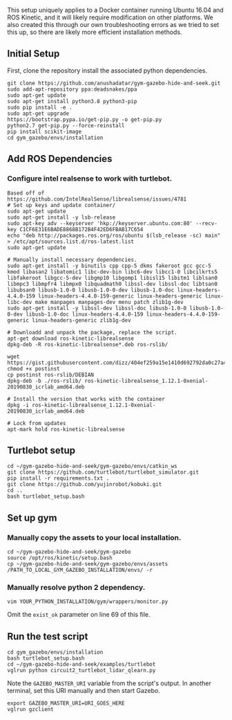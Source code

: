 This setup uniquely applies to a Docker container running Ubuntu 16.04 and ROS Kinetic, and it will 
likely require modification on other platforms. We also created this through our own troubleshooting
errors as we tried to set this up, so there are likely more efficient installation methods.

## Initial Setup
First, clone the repository install the associated python dependencies.
```
git clone https://github.com/anushadatar/gym-gazebo-hide-and-seek.git
sudo add-apt-repository ppa:deadsnakes/ppa
sudo apt-get update
sudo apt-get install python3.8 python3-pip
sudo pip install -e .
sudo apt-get upgrade
https://bootstrap.pypa.io/get-pip.py -o get-pip.py
python2.7 get-pip.py --force-reinstall
pip install scikit-image
cd gym_gazebo/envs/installation
```
## Add ROS Dependencies 
### Configure intel realsense to work with turtlebot.
```
Based off of https://github.com/IntelRealSense/librealsense/issues/4781
# Set up keys and update container/
sudo apt-get update
sudo apt-get install -y lsb-release
sudo apt-key adv --keyserver 'hkp://keyserver.ubuntu.com:80' --recv-key C1CF6E31E6BADE8868B172B4F42ED6FBAB17C654
echo "deb http://packages.ros.org/ros/ubuntu $(lsb_release -sc) main" > /etc/apt/sources.list.d/ros-latest.list
sudo apt-get update

# Manually install necessary dependencies.
sudo apt-get install -y binutils cpp cpp-5 dkms fakeroot gcc gcc-5 kmod libasan2 libatomic1 libc-dev-bin libc6-dev libcc1-0 libcilkrts5 libfakeroot libgcc-5-dev libgmp10 libgomp1 libisl15 libitm1 liblsan0 libmpc3 libmpfr4 libmpx0 libquadmath0 libssl-dev libssl-doc libtsan0 libubsan0 libusb-1.0-0 libusb-1.0-0-dev libusb-1.0-doc linux-headers-4.4.0-159 linux-headers-4.4.0-159-generic linux-headers-generic linux-libc-dev make manpages manpages-dev menu patch zlib1g-dev
sudo apt-get install -y libssl-dev libssl-doc libusb-1.0-0 libusb-1.0-0-dev libusb-1.0-doc linux-headers-4.4.0-159 linux-headers-4.4.0-159-generic linux-headers-generic zlib1g-dev

# Downloadd and unpack the package, replace the script.
apt-get download ros-kinetic-librealsense
dpkg-deb -R ros-kinetic-librealsense*.deb ros-rslib/

wget https://gist.githubusercontent.com/dizz/404ef259a15e1410d692792da0c27a47/raw/3769e80a051b5f2ce2a08d4ee6f79c766724f495/postinst
chmod +x postinst
cp postinst ros-rslib/DEBIAN
dpkg-deb -b ./ros-rslib/ ros-kinetic-librealsense_1.12.1-0xenial-20190830_icrlab_amd64.deb

# Install the version that works with the container
dpkg -i ros-kinetic-librealsense_1.12.1-0xenial-20190830_icrlab_amd64.deb

# Lock from updates
apt-mark hold ros-kinetic-librealsense
```
## Turtlebot setup
```
cd ~/gym-gazebo-hide-and-seek/gym-gazebo/envs/catkin_ws
git clone https://github.com/turtlebot/turtlebot_simulator.git
pip install -r requirements.txt .
git clone https://github.com/yujinrobot/kobuki.git
cd ..
bash turtlebot_setup.bash
```
## Set up gym 
### Manually copy the assets to your local installation.
``` 
cd ~/gym-gazebo-hide-and-seek/gym-gazebo
source /opt/ros/kinetic/setup.bash
cp ~/gym-gazebo-hide-and-seek/gym-gazebo/envs/assets /PATH_TO_LOCAL_GYM_GAZEBO_INSTALLATION/envs/ -r
```
### Manually resolve python 2 dependency.
```
vim YOUR_PYTHON_INSTALLATION/gym/wrappers/monitor.py
```
Omit the `exist_ok` parameter on line 69 of this file.
## Run the test script 
```
cd gym_gazebo/envs/installation
bash turtlebot_setup.bash
cd ~/gym-gazebo-hide-and-seek/examples/turtlebot
vglrun python circuit2_turtlebot_lidar_qlearn.py
```
Note the `GAZEBO_MASTER_URI` variable from the script's output. In another terminal, set this URI manually and then
start Gazebo.
```
export GAZEBO_MASTER_URI=URI_GOES_HERE
vglrun gzclient
```
